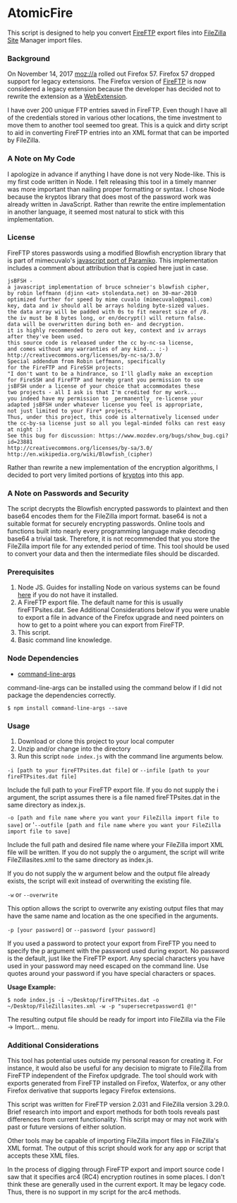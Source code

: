 # AtomicFire
This script is designed to help you convert [FireFTP](http://fireftp.net/) export files into [FileZilla Site](https://filezilla-project.org/) Manager import files. 

### Background
On November 14, 2017 [moz://a](https://www.mozilla.org) rolled out Firefox 57. Firefox 57 dropped support for legacy extensions. The Firefox version of [FireFTP](https://addons.mozilla.org/firefox/addon/fireftp/) is now considered a legacy extension because the developer has decided not to rewrite the extension as a [WebExtension](https://wiki.mozilla.org/WebExtensions). 

I have over 200 unique FTP entries saved in FireFTP. Even though I have all of the credentials stored in various other locations, the time investment to move them to another tool seemed too great. This is a quick and dirty script to aid in converting FireFTP entries into an XML format that can be imported by FileZilla. 

### A Note on My Code
I apologize in advance if anything I have done is not very Node-like. This is my first code written in Node. I felt releasing this tool in a timely manner was more important than nailing proper formatting or syntax. I chose Node because the kryptos library that does most of the password work was already written in JavaScript. Rather than rewrite the entire implementation in another language, it seemed most natural to stick with this implementation.

### License
FireFTP stores passwords using a modified Blowfish encryption library that is part of mimecuvalo's [javascript port of Paramiko](https://github.com/mimecuvalo/paramikojs). This implementation includes a comment about attribution that is copied here just in case.

```
jsBFSH - 
a javascript implementation of bruce schneier's blowfish cipher,
by robin leffmann (djinn <at> stolendata.net) on 30-mar-2010
optimized further for speed by mime cuvalo (mimecuvalo@gmail.com)
key, data and iv should all be arrays holding byte-sized values.
the data array will be padded with 0s to fit nearest size of /8.
the iv must be 8 bytes long, or en/decrypt() will return false.
data will be overwritten during both en- and decryption.
it is highly recommended to zero out key, context and iv arrays
after they've been used.
this source code is released under the cc by-nc-sa license,
and comes without any warranties of any kind... :-)
http://creativecommons.org/licenses/by-nc-sa/3.0/
Special addendum from Robin Leffmann, specifically
for the FireFTP and FireSSH projects:
"I don't want to be a hindrance, so I'll gladly make an exception
for FireSSH and FireFTP and hereby grant you permission to use
jsBFSH under a license of your choice that accommodates these
two projects - all I ask is that I'm credited for my work...
you indeed have my permission to _permanently_ re-license your
adapted jsBFSH under whatever license you feel is appropriate,
not just limited to your Fire* projects."
Thus, under this project, this code is alternatively licensed under
the cc-by-sa license just so all you legal-minded folks can rest easy at night :)
See this bug for discussion: https://www.mozdev.org/bugs/show_bug.cgi?id=23881
http://creativecommons.org/licenses/by-sa/3.0/
http://en.wikipedia.org/wiki/Blowfish_(cipher)
```
Rather than rewrite a new implementation of the encryption algorithms, I decided to port very limited portions of [kryptos](https://github.com/mimecuvalo/paramikojs/tree/master/kryptos) into this app.

### A Note on Passwords and Security

The script decrypts the Blowfish encrypted passwords to plaintext and then base64 encodes them for the FileZilla import format. base64 is not a suitable format for securely encrypting passwords. Online tools and functions built into nearly every programming language make decoding base64 a trivial task. Therefore, it is not recommended that you store the FileZilla import file for any extended period of time. This tool should be used to convert your data and then the intermediate files should be discarded.

### Prerequisites
1. Node JS. Guides for installing Node on various systems can be found [here](http://treehouse.github.io/installation-guides/) if you do not have it installed.
2. A FireFTP export file. The default name for this is usually fireFTPsites.dat. See Additional Considerations below if you were unable to export a file in advance of the Firefox upgrade and need pointers on how to get to a point where you can export from FireFTP.
3. This script.
4. Basic command line knowledge.

### Node Dependencies
- [command-line-args](https://www.npmjs.com/package/command-line-args)

command-line-args can be installed using the command below if I did not package the dependencies correctly.

```
$ npm install command-line-args --save
```

### Usage
1. Download or clone this project to your local computer
2. Unzip and/or change into the directory
3. Run this script `node index.js` with the command line arguments below.

`-i [path to your fireFTPsites.dat file]` or `--infile [path to your fireFTPsites.dat file]`

Include the full path to your FireFTP export file. If you do not supply the i argument, the script assumes there is a file named fireFTPsites.dat in the same directory as index.js.

`-o [path and file name where you want your FileZilla import file to save]` or '`--outfile [path and file name where you want your FileZilla import file to save]`

Include the full path and desired file name where your FileZilla import XML file will be written. If you do not supply the o argument, the script will write FileZillasites.xml to the same directory as index.js.

If you do not supply the w argument below and the output file already exists, the script will exit instead of overwriting the existing file.

`-w` or `--overwrite`

This option allows the script to overwrite any existing output files that may have the same name and location as the one specified in the arguments.

`-p [your password]` or `--password [your password]`

If you used a password to protect your export from FireFTP you need to specify the p argument with the password used during export. No password is the default, just like the FireFTP export. Any special characters you have used in your password may need escaped on the command line. Use quotes around your password if you have special characters or spaces.

**Usage Example:**
```
$ node index.js -i ~/Desktop/fireFTPsites.dat -o ~/Desktop/FileZillasites.xml -w -p "supersecretpassword1 @!"
```

The resulting output file should be ready for import into FileZilla via the File -> Import... menu.

### Additional Considerations

This tool has potential uses outside my personal reason for creating it. For instance, it would also be useful for any decision to migrate to FileZilla from FireFTP independent of the Firefox updgrade. The tool should work with exports generated from FireFTP installed on Firefox, Waterfox, or any other Firefox derivative that supports legacy Firefox extensions.

This script was written for FireFTP version 2.031 and FileZilla version 3.29.0. Brief research into import and export methods for both tools reveals past differences from current functionality. This script may or may not work with past or future versions of either solution.

Other tools may be capable of importing FileZilla import files in FileZilla's XML format. The output of this script should work for any app or script that accepts these XML files. 

In the process of digging through FireFTP export and import source code I saw that it specifies arc4 (RC4) encryption routines in some places. I don't think these are generally used in the current export. It may be legacy code. Thus, there is no support in my script for the arc4 methods.
